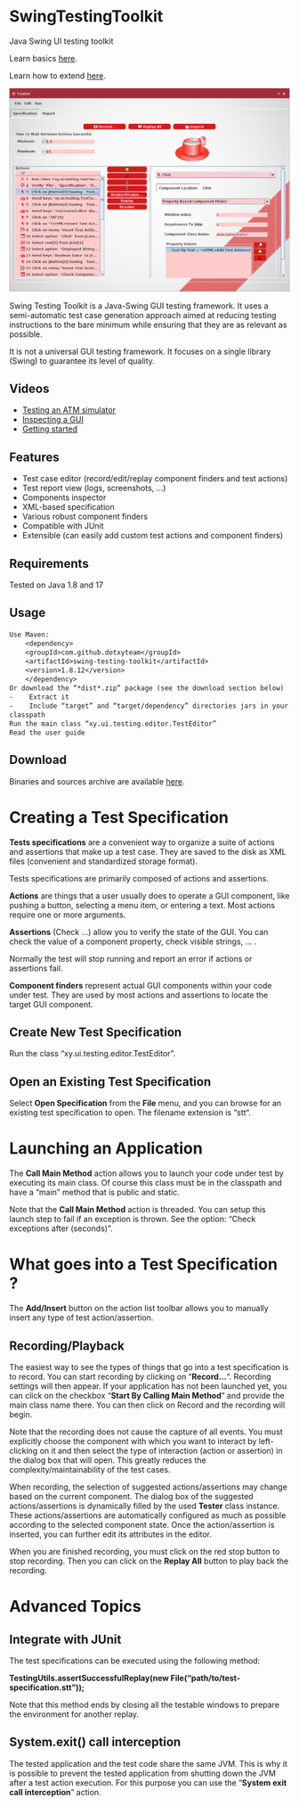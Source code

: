 # SwingTestingToolkit
Java Swing UI testing toolkit

Learn basics [here](swing-testing-toolkit/unpackaged-src/BasicsExample.java ).

Learn how to extend [here](swing-testing-toolkit/src/test/java/xy/ui/testing/TestExtensibility.java ).

![alt screenshot](https://raw.githubusercontent.com/dotxyteam/SwingTestingToolkit/master/swing-testing-toolkit/misc/screenshots/specification4.png)

Swing Testing Toolkit is a Java-Swing GUI testing framework. It uses a semi-automatic test case generation approach aimed at reducing testing instructions to the bare minimum while ensuring that they are as relevant as possible.

It is not a universal GUI testing framework. It focuses on a single library (Swing) to guarantee its level of quality.

## Videos
- [Testing an ATM simulator](https://www.youtube.com/watch?v=6NAyWJDkM24)
- [Inspecting a GUI](https://www.youtube.com/watch?v=RMxSnS-WdzQ)
- [Getting started](https://www.youtube.com/watch?v=MYihZoEOSGA)

## Features
- Test case editor (record/edit/replay component finders and test actions)
- Test report view (logs, screenshots, …)
- Components inspector
- XML-based specification
- Various robust component finders
- Compatible with JUnit
- Extensible (can easily add custom test actions and component finders)

## Requirements
Tested on Java  1.8 and 17

## Usage

    Use Maven:
        <dependency>
        <groupId>com.github.dotxyteam</groupId>
        <artifactId>swing-testing-toolkit</artifactId>
        <version>1.8.12</version>
        </dependency>
    Or download the “*dist*.zip” package (see the download section below)
    -    Extract it
    -    Include “target” and “target/dependency” directories jars in your classpath
    Run the main class “xy.ui.testing.editor.TestEditor”
    Read the user guide

## Download
Binaries and sources archive are available [here](https://github.com/dotxyteam/SwingTestingToolkit/releases).

# Creating a Test Specification

**Tests specifications**  are a convenient way to organize a suite of actions and assertions that make up a test case. They are saved to the disk as XML files (convenient and standardized storage format).

Tests specifications are primarily composed of actions and assertions.

**Actions** are things that a user usually does to operate a GUI component, like pushing a button, selecting a menu item, or entering a text. Most actions require one or more arguments.

**Assertions** (Check …) allow you to verify the state of the GUI. You can check the value of a component property, check visible strings, … .

Normally the test will stop running and report an error if actions or assertions fail.

**Component finders** represent actual GUI components within your code under test. They are used by most actions and assertions to locate the target GUI component.

## Create New Test Specification

Run the class “xy.ui.testing.editor.TestEditor”.

## Open an Existing Test Specification

Select **Open Specification** from the **File** menu, and you can browse for an existing test specification to open. The filename extension is “stt“.


# Launching an Application

The **Call Main Method** action allows you to launch your code under test by executing its main class. Of course this class must be in the classpath and have a “main” method that is public and static.

Note that the **Call Main Method** action is threaded. You can setup this launch step to fail if an exception is thrown. See the option: “Check exceptions after (seconds)”.


# What goes into a Test Specification ?

The **Add/Insert** button on the action list toolbar allows you to manually insert any type of test action/assertion.

## Recording/Playback

The easiest way to see the types of things that go into a test specification is to record. You can start recording by clicking on “**Record…**“. Recording settings will then appear.  If your application has not been launched yet, you can click on the checkbox “**Start By Calling Main Method**” and provide the main class name there. You can then click on Record and the recording will begin.

Note that the recording does not cause the capture of all events. You must explicitly choose the component with which you want to interact by left-clicking on it and then select the type of interaction (action or assertion) in the dialog box that will open. This greatly reduces the complexity/maintainability of the test cases.

When recording, the selection of suggested actions/assertions may change based on the current component. The dialog box of the suggested actions/assertions is dynamically filled by the used **Tester** class instance.  These actions/assertions are automatically configured as much as possible according to the selected component state. Once the action/assertion is inserted, you can further edit its attributes in the editor.

When you are finished recording, you must click on the red  stop button to stop recording. Then you can click on the **Replay All** button to play back the recording.


# Advanced Topics

## Integrate with JUnit

The test specifications can be executed using the following method:

**TestingUtils.assertSuccessfulReplay(new File(“path/to/test-specification.stt”));**

Note that this method ends by closing all the testable windows to prepare the environment for another replay.

## System.exit() call interception

The tested application and the test code share the same JVM. This is why it is possible to prevent the tested application from shutting down the JVM after a test action execution. For this purpose you can use the “****System exit call interception****” action.
